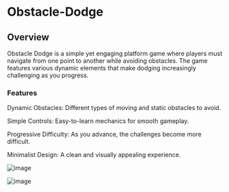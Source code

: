 # Obstacle-Dodge

## Overview

Obstacle Dodge is a simple yet engaging platform game where players must navigate from one point to another while avoiding obstacles. The game features various dynamic elements that make dodging increasingly challenging as you progress.

### Features

Dynamic Obstacles: Different types of moving and static obstacles to avoid.

Simple Controls: Easy-to-learn mechanics for smooth gameplay.

Progressive Difficulty: As you advance, the challenges become more difficult.

Minimalist Design: A clean and visually appealing experience.

![image](https://github.com/user-attachments/assets/3cd0d5b8-b7d5-4b80-90a7-c903642aa0b7)

![image](https://github.com/user-attachments/assets/429e1fb4-63b1-4291-a4f6-515e72c7f292)



